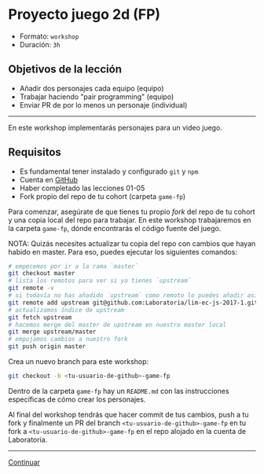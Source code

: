 # Proyecto juego 2d (FP)

* Formato: `workshop`
* Duración: `3h`

## Objetivos de la lección

* Añadir dos personajes cada equipo (equipo)
* Trabajar haciendo "pair programming" (equipo)
* Enviar PR de por lo menos un personaje (individual)

***

En este workshop implementarás personajes para un video juego.

## Requisitos

* Es fundamental tener instalado y configurado `git` y `npm`
* Cuenta en [GitHub](https://github.com/)
* Haber completado las lecciones 01-05
* Fork propio del repo de tu cohort (carpeta `game-fp`)

Para comenzar, asegúrate de que tienes tu propio _fork_ del repo de tu cohort y
una copia local del repo para trabajar. En este workshop trabajaremos en la
carpeta `game-fp`, dónde encontrarás el código fuente del juego.

NOTA: Quizás necesites actualizar tu copia del repo con cambios que hayan habido
en master. Para eso, puedes ejecutar los siguientes comandos:

```sh
# empecemos por ir a la rama `master`
git checkout master
# lista los remotos para ver si ya tienes `upstream`
git remote -v
# si todavía no has añadido `upstream` como remoto lo puedes añadir así
git remote add upstream git@github.com:Laboratoria/lim-ec-js-2017-1.git
# actualizamos índice de upstream
git fetch upstream
# hacemos merge del master de upstream en nuestro master local
git merge upstream/master
# empujamos cambios a nuestro fork
git push origin master
```

Crea un nuevo branch para este workshop:

```sh
git checkout -b <tu-usuario-de-github>-game-fp
```

Dentro de la carpeta `game-fp` hay un `README.md` con las instrucciones
específicas de cómo crear los personajes.

Al final del workshop tendrás que hacer commit de tus cambios, push a tu fork y
finalmente un PR del branch `<tu-usuario-de-github>-game-fp` en tu fork a
`<tu-usuario-de-github>-game-fp` en el repo alojado en la cuenta de Laboratoria.

***

[Continuar](../11-game-fp-demo/01-demo.md)
